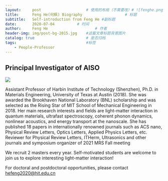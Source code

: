 ```yaml
---
layout:     post   				    # 使用的布局（不需要改）# ![fenghe.png](https://gitee.com/plusero/plusero/raw/master/img/picsInURL/fenghe.jpg)15行
title:      Feng He(何枫) Biography	 				# 标题 
subtitle:   Self-introduction from Feng He #副标题
date:       2020-07-04			# 时间
author:     Feng He						# 作者
header-img: img/post-bg-2015.jpg 	#这篇文章标题背景图片
catalog: true 						# 是否归档
tags:								#标签
    - People-Professor
---
```


## Principal Investigator of AISO

<p><img src="/img/fenghe.png.jpg"></p>

Assistant Professor of Harbin Institute of Technology (Shenzhen), Ph.D. in Materials Engineering,
            University of Texas at Austin (2018). She was awarded the Brookhaven National Laboratory (BNL) scholarship
            and
            was selected as the Rising Star of MIT School of Mechanical Engineering in 2018. Her main research interests
            and fields are light-matter interaction in quantum materials, ultrafast spectroscopy, coherent phonon
            dynamics, nonlinear acoustics, and energy transport at the nanoscale. She has published 18 papers in
            internationally renowned journals such as ACS nano, Physical Review Letters, Optics Letters, Applied Physics
            Letters, etc. Reviewer for Physical Review Letters, ITHerm, Ultrasonics and other journals and symposium
            organizer of 2021 MRS Fall meeting

We recruit 2 masters every year. Self-motivated students are welcome to join us to explore interesting light-matter interaction!

For doctoral and postdoctoral opportunities, please contact hefeng2020@hit.edu.cn
